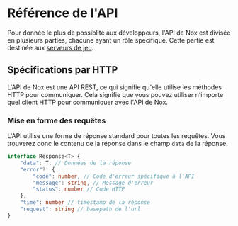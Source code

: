 # Référence de l'API

Pour donnée le plus de possiblité aux développeurs, 
l'API de Nox est divisée en plusieurs parties, 
chacune ayant un rôle spécifique.
Cette partie est destinée aux [serveurs de jeu](/docs/master/).

## Spécifications par HTTP

L'API de Nox est une API REST, ce qui signifie qu'elle utilise les méthodes HTTP pour communiquer.
Cela signifie que vous pouvez utiliser n'importe quel client HTTP pour communiquer avec l'API de Nox.

### Mise en forme des requêtes

L'API utilise une forme de réponse standard pour toutes les requêtes.
Vous trouverez donc le contenu de la réponse dans le champ `data` de la réponse.

```ts
interface Response<T> {
    "data": T, // Données de la réponse
    "error"?: {
        "code": number, // Code d'erreur spécifique à l'API
        "message": string, // Message d'erreur
        "status": number // Code HTTP
    },
    "time": number // timestamp de la réponse
    "request": string // basepath de l'url
}
```